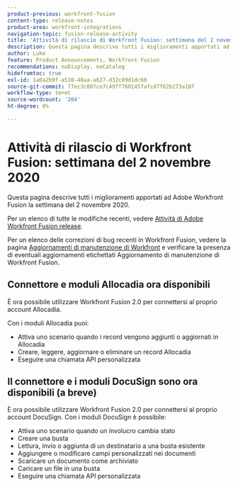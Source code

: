 ```yaml
---
product-previous: workfront-fusion
content-type: release-notes
product-area: workfront-integrations
navigation-topic: fusion-release-activity
title: 'Attività di rilascio di Workfront Fusion: settimana del 2 novembre 2020'
description: Questa pagina descrive tutti i miglioramenti apportati ad Adobe Workfront Fusion la settimana del 2 novembre 2020.
author: Luke
feature: Product Announcements, Workfront Fusion
recommendations: noDisplay, noCatalog
hidefromtoc: true
exl-id: 1a0a2b9f-a530-48aa-a627-d32c89d1dc60
source-git-commit: 77ec3c007ce7c49ff760145fafcd7f62b273a18f
workflow-type: tm+mt
source-wordcount: '204'
ht-degree: 0%

---
```


# Attività di rilascio di Workfront Fusion: settimana del 2 novembre 2020

Questa pagina descrive tutti i miglioramenti apportati ad Adobe Workfront Fusion la settimana del 2 novembre 2020.

Per un elenco di tutte le modifiche recenti, vedere [Attività di Adobe Workfront Fusion release](/help/workfront-fusion/fusion-product-releases/fusion-release-activity.md).

Per un elenco delle correzioni di bug recenti in Workfront Fusion, vedere la pagina [Aggiornamenti di manutenzione di Workfront](https://experienceleague.adobe.com/docs/workfront-known-issues/releases/current-updates.html?lang=it) e verificare la presenza di eventuali aggiornamenti etichettati Aggiornamento di manutenzione di Workfront Fusion.

## Connettore e moduli Allocadia ora disponibili

È ora possibile utilizzare Workfront Fusion 2.0 per connettersi al proprio account Allocadia.

Con i moduli Allocadia puoi:

* Attiva uno scenario quando i record vengono aggiunti o aggiornati in Allocadia
* Creare, leggere, aggiornare o eliminare un record Allocadia
* Eseguire una chiamata API personalizzata

## Il connettore e i moduli DocuSign sono ora disponibili (a breve)

È ora possibile utilizzare Workfront Fusion 2.0 per connettersi al proprio account DocuSign. Con i moduli DocuSign è possibile:

* Attiva uno scenario quando un involucro cambia stato
* Creare una busta
* Lettura, invio o aggiunta di un destinatario a una busta esistente
* Aggiungere o modificare campi personalizzati nei documenti
* Scaricare un documento come archiviato
* Caricare un file in una busta
* Eseguire una chiamata API personalizzata
